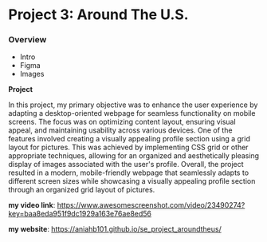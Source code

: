 # Project 3: Around The U.S.

### Overview

- Intro
- Figma
- Images

**Project**

In this project, my primary objective was to enhance the user experience by adapting a desktop-oriented webpage for seamless functionality on mobile screens. The focus was on optimizing content layout, ensuring visual appeal, and maintaining usability across various devices. One of the features involved creating a visually appealing profile section using a grid layout for pictures. This was achieved by implementing CSS grid or other appropriate techniques, allowing for an organized and aesthetically pleasing display of images associated with the user's profile. Overall, the project resulted in a modern, mobile-friendly webpage that seamlessly adapts to different screen sizes while showcasing a visually appealing profile section through an organized grid layout of pictures.

**my video link**:
https://www.awesomescreenshot.com/video/23490274?key=baa8eda951f9dc1929a163e76ae8ed56

**my website**:
https://aniahb101.github.io/se_project_aroundtheus/
